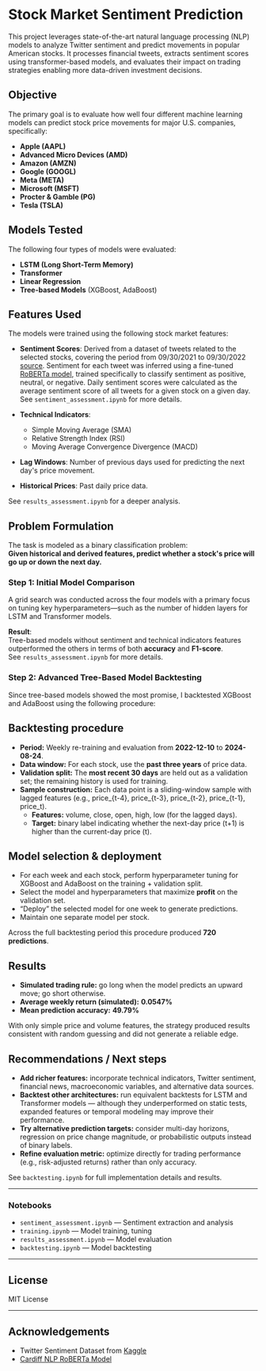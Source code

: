 # Stock Market Sentiment Prediction

This project leverages state-of-the-art natural language processing (NLP) models to analyze Twitter sentiment and predict movements in popular American stocks. It processes financial tweets, extracts sentiment scores using transformer-based models, and evaluates their impact on trading strategies enabling more data-driven investment decisions.

## Objective

The primary goal is to evaluate how well four different machine learning models can predict stock price movements for major U.S. companies, specifically:

- **Apple (AAPL)**
- **Advanced Micro Devices (AMD)**
- **Amazon (AMZN)**
- **Google (GOOGL)**
- **Meta (META)**
- **Microsoft (MSFT)**
- **Procter & Gamble (PG)**
- **Tesla (TSLA)**

## Models Tested

The following four types of models were evaluated:

- **LSTM (Long Short-Term Memory)**
- **Transformer**
- **Linear Regression**
- **Tree-based Models** (XGBoost, AdaBoost)

## Features Used

The models were trained using the following stock market features:

- **Sentiment Scores**: Derived from a dataset of tweets related to the selected stocks, covering the period from 09/30/2021 to 09/30/2022 [source](https://www.kaggle.com/datasets/equinxx/stock-tweets-for-sentiment-analysis-and-prediction). Sentiment for each tweet was inferred using a fine-tuned [RoBERTa model](https://huggingface.co/cardiffnlp/twitter-roberta-base-sentiment-latest), trained specifically to classify sentiment as positive, neutral, or negative. Daily sentiment scores were calculated as the average sentiment score of all tweets for a given stock on a given day.  
  See `sentiment_assessment.ipynb` for more details.
  
- **Technical Indicators**:
  - Simple Moving Average (SMA)
  - Relative Strength Index (RSI)
  - Moving Average Convergence Divergence (MACD)

- **Lag Windows**: Number of previous days used for predicting the next day's price movement.

- **Historical Prices**: Past daily price data.

See `results_assessment.ipynb` for a deeper analysis.

## Problem Formulation

The task is modeled as a binary classification problem:  
**Given historical and derived features, predict whether a stock's price will go up or down the next day.**

### Step 1: Initial Model Comparison

A grid search was conducted across the four models with a primary focus on tuning key hyperparameters—such as the number of hidden layers for LSTM and Transformer models.

**Result**:  
Tree-based models without sentiment and technical indicators features outperformed the others in terms of both **accuracy** and **F1-score**.  
See `results_assessment.ipynb` for more details.

### Step 2: Advanced Tree-Based Model Backtesting

Since tree-based models showed the most promise, I backtested XGBoost and AdaBoost using the following procedure:

## Backtesting procedure

- **Period:** Weekly re-training and evaluation from **2022-12-10** to **2024-08-24**.  
- **Data window:** For each stock, use the **past three years** of price data.  
- **Validation split:** The **most recent 30 days** are held out as a validation set; the remaining history is used for training.  
- **Sample construction:** Each data point is a sliding-window sample with lagged features (e.g., price_{t-4}, price_{t-3}, price_{t-2}, price_{t-1}, price_t).  
  - **Features:** volume, close, open, high, low (for the lagged days).  
  - **Target:** binary label indicating whether the next-day price (t+1) is higher than the current-day price (t).

## Model selection & deployment

- For each week and each stock, perform hyperparameter tuning for XGBoost and AdaBoost on the training + validation split.  
- Select the model and hyperparameters that maximize **profit** on the validation set.  
- “Deploy” the selected model for one week to generate predictions.  
- Maintain one separate model per stock.

Across the full backtesting period this procedure produced **720 predictions**.

## Results

- **Simulated trading rule:** go long when the model predicts an upward move; go short otherwise.  
- **Average weekly return (simulated):** **0.0547%**  
- **Mean prediction accuracy:** **49.79%**

With only simple price and volume features, the strategy produced results consistent with random guessing and did not generate a reliable edge.

## Recommendations / Next steps

- **Add richer features:** incorporate technical indicators, Twitter sentiment, financial news, macroeconomic variables, and alternative data sources.  
- **Backtest other architectures:** run equivalent backtests for LSTM and Transformer models — although they underperformed on static tests, expanded features or temporal modeling may improve their performance.  
- **Try alternative prediction targets:** consider multi-day horizons, regression on price change magnitude, or probabilistic outputs instead of binary labels.  
- **Refine evaluation metric:** optimize directly for trading performance (e.g., risk-adjusted returns) rather than only accuracy.

See `backtesting.ipynb` for full implementation details and results.


---

### Notebooks

- `sentiment_assessment.ipynb` — Sentiment extraction and analysis
- `training.ipynb` — Model training, tuning
- `results_assessment.ipynb` — Model evaluation
- `backtesting.ipynb`  — Model backtesting

---

## License

MIT License

---

## Acknowledgements

- Twitter Sentiment Dataset from [Kaggle](https://www.kaggle.com/datasets/equinxx/stock-tweets-for-sentiment-analysis-and-prediction)
- [Cardiff NLP RoBERTa Model](https://huggingface.co/cardiffnlp/twitter-roberta-base-sentiment-latest)


